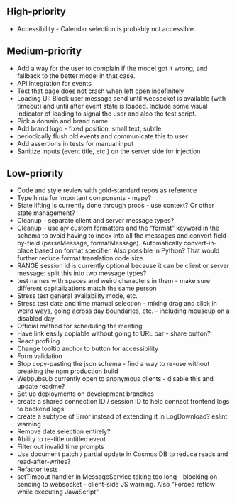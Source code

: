 ## High-priority

* Accessibility - Calendar selection is probably not accessible.

## Medium-priority

* Add a way for the user to complain if the model got it wrong, and fallback to the better model in that case.
* API integration for events
* Test that page does not crash when left open indefinitely
* Loading UI: Block user message send until websocket is available (with timeout) and until after event state is loaded. Include some visual indicator of loading to signal the user and also the test script.
* Pick a domain and brand name
* Add brand logo - fixed position, small text, subtle
* periodically flush old events and communicate this to user
* Add assertions in tests for manual input
* Sanitize inputs (event title, etc.) on the server side for injection

## Low-priority

* Code and style review with gold-standard repos as reference
* Type hints for important components - mypy?
* State lifting is currently done through props - use context? Or other state management?
* Cleanup - separate client and server message types?
* Cleanup - use ajv custom formatters and the “format” keyword in the schema to avoid having to index into all the messages and convert field-by-field (parseMessage, formatMessage). Automatically convert-in-place based on format specifier. Also possible in Python? That would further reduce format translation code size.
* RANGE session id is currently optional because it can be client or server message: split this into two message types?
* test names with spaces and weird characters in them - make sure different capitalizations match the same person
* Stress test general availability mode, etc.
* Stress test date and time manual selection - mixing drag and click in weird ways, going across day boundaries, etc. - including mouseup on a disabled day
* Official method for scheduling the meeting
* Have link easily copiable without going to URL bar - share button?
* React profiling
* Change tooltip anchor to button for accessibility
* Form validation
* Stop copy-pasting the json schema - find a way to re-use without breaking the npm production build
* Webpubsub currently open to anonymous clients - disable this and update readme?
* Set up deployments on development branches
* create a shared connection ID / session ID to help connect frontend logs to backend logs.
* create a subtype of Error instead of extending it in LogDownload? eslint warning
* Remove date selection entirely?
* Ability to re-title untitled event
* Filter out invalid time prompts
* Use document patch / partial update in Cosmos DB to reduce reads and read-after-writes?
* Refactor tests
* setTimeout handler in MessageService taking too long - blocking on sending to websocket - client-side JS warning. Also "Forced reflow while executing JavaScript"